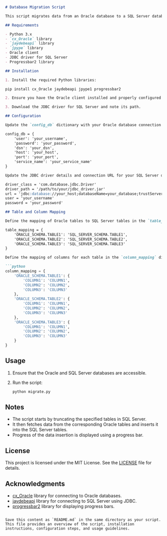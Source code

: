 ```markdown
# Database Migration Script

This script migrates data from an Oracle database to a SQL Server database using the `cx_Oracle` and `jaydebeapi` libraries. It handles the truncation of existing data in SQL Server tables and inserts new data fetched from Oracle tables. 

## Requirements

- Python 3.x
- `cx_Oracle` library
- `jaydebeapi` library
- `jpype` library
- Oracle client
- JDBC driver for SQL Server
- Progressbar2 library

## Installation

1. Install the required Python libraries:

pip install cx_Oracle jaydebeapi jpype1 progressbar2

2. Ensure you have the Oracle client installed and properly configured on your system.

3. Download the JDBC driver for SQL Server and note its path.

## Configuration

Update the `config_db` dictionary with your Oracle database connection details:

config_db = {
    'user': 'your_username',
    'password': 'your_password',
    'dsn': 'your_dsn',
    'host': 'your_host',
    'port': 'your_port',
    'service_name': 'your_service_name'
}

Update the JDBC driver details and connection URL for your SQL Server database:

driver_class = 'com.database.jdbc.Driver'
driver_path = '/path/to/your/jdbc_driver.jar'
url = 'jdbc:database://your_host;databaseName=your_database;trustServerCertificate=true'
user = 'your_username'
password = 'your_password'

## Table and Column Mapping

Define the mapping of Oracle tables to SQL Server tables in the `table_mapping` dictionary:

table_mapping = {
    'ORACLE_SCHEMA.TABLE1': 'SQL_SERVER_SCHEMA.TABLE1',
    'ORACLE_SCHEMA.TABLE2': 'SQL_SERVER_SCHEMA.TABLE2',
    'ORACLE_SCHEMA.TABLE3': 'SQL_SERVER_SCHEMA.TABLE3'
}

Define the mapping of columns for each table in the `column_mapping` dictionary:

```python
column_mapping = {
    'ORACLE_SCHEMA.TABLE1': {
        'COLUMN1': 'COLUMN1',
        'COLUMN2': 'COLUMN2',
        'COLUMN3': 'COLUMN3'
    },
    'ORACLE_SCHEMA.TABLE2': {
        'COLUMN1': 'COLUMN1',
        'COLUMN2': 'COLUMN2',
        'COLUMN3': 'COLUMN3'
    },
    'ORACLE_SCHEMA.TABLE3': {
        'COLUMN1': 'COLUMN1',
        'COLUMN2': 'COLUMN2',
        'COLUMN3': 'COLUMN3'
    }
}
```

## Usage

1. Ensure that the Oracle and SQL Server databases are accessible.

2. Run the script:
   
    ```bash
    python migrate.py
    ```

## Notes

- The script starts by truncating the specified tables in SQL Server.
- It then fetches data from the corresponding Oracle tables and inserts it into the SQL Server tables.
- Progress of the data insertion is displayed using a progress bar.

## License

This project is licensed under the MIT License. See the [LICENSE](LICENSE) file for details.

## Acknowledgments

- [cx_Oracle](https://oracle.github.io/python-cx_Oracle/) library for connecting to Oracle databases.
- [jaydebeapi](https://pypi.org/project/JayDeBeApi/) library for connecting to SQL Server using JDBC.
- [progressbar2](https://pypi.org/project/progressbar2/) library for displaying progress bars.
```

Save this content as `README.md` in the same directory as your script. This file provides an overview of the script, installation instructions, configuration steps, and usage guidelines.
